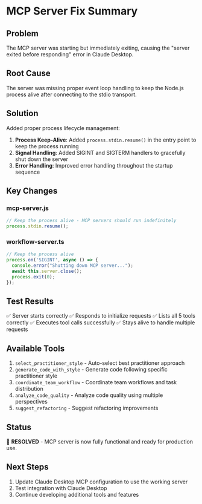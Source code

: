 # MCP Server Fix Summary

## Problem
The MCP server was starting but immediately exiting, causing the "server exited before responding" error in Claude Desktop.

## Root Cause
The server was missing proper event loop handling to keep the Node.js process alive after connecting to the stdio transport.

## Solution
Added proper process lifecycle management:

1. **Process Keep-Alive**: Added `process.stdin.resume()` in the entry point to keep the process running
2. **Signal Handling**: Added SIGINT and SIGTERM handlers to gracefully shut down the server
3. **Error Handling**: Improved error handling throughout the startup sequence

## Key Changes

### mcp-server.js
```javascript
// Keep the process alive - MCP servers should run indefinitely
process.stdin.resume();
```

### workflow-server.ts
```typescript
// Keep the process alive
process.on('SIGINT', async () => {
  console.error("Shutting down MCP server...");
  await this.server.close();
  process.exit(0);
});
```

## Test Results
✅ Server starts correctly
✅ Responds to initialize requests
✅ Lists all 5 tools correctly
✅ Executes tool calls successfully
✅ Stays alive to handle multiple requests

## Available Tools
1. `select_practitioner_style` - Auto-select best practitioner approach
2. `generate_code_with_style` - Generate code following specific practitioner style
3. `coordinate_team_workflow` - Coordinate team workflows and task distribution
4. `analyze_code_quality` - Analyze code quality using multiple perspectives
5. `suggest_refactoring` - Suggest refactoring improvements

## Status
🎉 **RESOLVED** - MCP server is now fully functional and ready for production use.

## Next Steps
1. Update Claude Desktop MCP configuration to use the working server
2. Test integration with Claude Desktop
3. Continue developing additional tools and features
